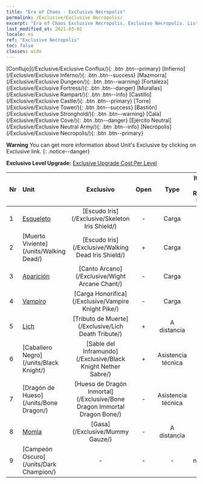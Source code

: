 ```yaml
---
title: "Era of Chaos - Exclusivo Necropolis"
permalink: /Exclusive/Exclusive Necropolis/
excerpt: "Era of Chaos Exclusivo Necropolis. Exclusivo Necropolis. List of Exclusivo Necropolis in Era of Chaos"
last_modified_at: 2021-03-02
locale: es
ref: "Exclusive Necropolis"
toc: false
classes: wide
---
```

 [Conflujo](/Exclusive/Exclusive Conflux/){: .btn .btn--primary} [Infierno](/Exclusive/Exclusive Inferno/){: .btn .btn--success} [Mazmorra](/Exclusive/Exclusive Dungeon/){: .btn .btn--warning} [Fortaleza](/Exclusive/Exclusive Fortress/){: .btn .btn--danger} [Murallas](/Exclusive/Exclusive Rampart/){: .btn .btn--info} [Castillo](/Exclusive/Exclusive Castle/){: .btn .btn--primary} [Torre](/Exclusive/Exclusive Tower/){: .btn .btn--success} [Bastión](/Exclusive/Exclusive Stronghold/){: .btn .btn--warning} [Cala](/Exclusive/Exclusive Cove/){: .btn .btn--danger} [Ejército Neutral](/Exclusive/Exclusive Neutral Army/){: .btn .btn--info} [Necrópolis](/Exclusive/Exclusive Necropolis/){: .btn .btn--primary} 

**Warning** You can get more information about Unit's Exclusive by clicking on Exclusive link. 
{: .notice--danger}

 **Exclusivo Level Upgrade:** [Exclusive Upgrade Cost Per Level](/Exclusive/ExclusiveUpgradeCostPerLevel/)

  | Nr |         Unit        | Exclusivo | Open  |    Type   |  Item to Rank UP      |  Skin   |
  |:---|:--------------------|:-------------:|:-----:|:---------:|:---------------------:|:-------:|
  | 1  | [Esqueleto](/units/Skeleton/) | [Escudo Iris](/Exclusive/Skeleton Iris Shield/) | - | Carga | - | - |
  | 2  | [Muerto Viviente](/units/Walking Dead/) | [Escudo Iris](/Exclusive/Walking Dead Iris Shield/) | + | Carga | - | - |
  | 3  | [Aparición](/units/Wight/) | [Canto Arcano](/Exclusive/Wight Arcane Chant/) | - | Carga | - | - |
  | 4  | [Vampiro](/units/Vampire/) | [Carga Honorífica](/Exclusive/Vampire Knight Pike/) | - | Carga | - | - |
  | 5  | [Lich](/units/Lich/) | [Tributo de Muerte](/Exclusive/Lich Death Tribute/) | + | A distancia | - | - |
  | 6  | [Caballero Negro](/units/Black Knight/) | [Sable del Inframundo](/Exclusive/Black Knight Nether Sabre/) | + | Asistencia técnica | - | - |
  | 7  | [Dragón de Hueso](/units/Bone Dragon/) | [Hueso de Dragón Inmortal](/Exclusive/Bone Dragon Immortal Dragon Bone/) | - | Asistencia técnica | - | - |
  | 8  | [Momia](/units/Mummy/) | [Gasa](/Exclusive/Mummy Gauze/) | - | A distancia | - | - |
  | 9  | [Campeón Oscuro](/units/Dark Champion/) | - | - | - | none | none |
